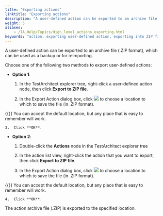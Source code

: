 ```yaml
--- 
title: "Exporting actions"
linktitle: "Exporting actions"
description: "A user-defined action can be exported to an archive file (.ZIP format), which can be used as a backup or for reimporting."
weight: 5
aliases: 
    - /TA_Help/Topics/High_level_actions_exporting.html
keywords: "action, exporting user-defined action, exporting into ZIP file, exporting action, ZIP file"
---
```


A user-defined action can be exported to an archive file \(.ZIP format\), which can be used as a backup or for reimporting.

Choose one of the following two methods to export user-defined actions:

-   **Option 1**:

    1.  In the TestArchitect explorer tree, right-click a user-defined action node, then click **Export to ZIP file**.

    2.  In the Export Action dialog box, click ![](/images/TA_Help/Images/btn.browse-ellipsis.01.png) to choose a location to which to save the file \(in .ZIP format\).

{{<tip>}} You can accept the default location, but any place that is easy to remember will work.

    3.  Click **OK**.

-   **Option 2**:

    1.  Double-click the **Actions** node in the TestArchitect explorer tree

    2.  In the action list view, right-click the action that you want to export, then click **Export to ZIP file**.

    3.  In the Export Action dialog box, click ![](/images/TA_Help/Images/btn.browse-ellipsis.01.png) to choose a location to which to save the file \(in .ZIP format\).

{{<tip>}} You can accept the default location, but any place that is easy to remember will work.

    4.  Click **OK**.


The action archive file \(.ZIP\) is exported to the specified location.




